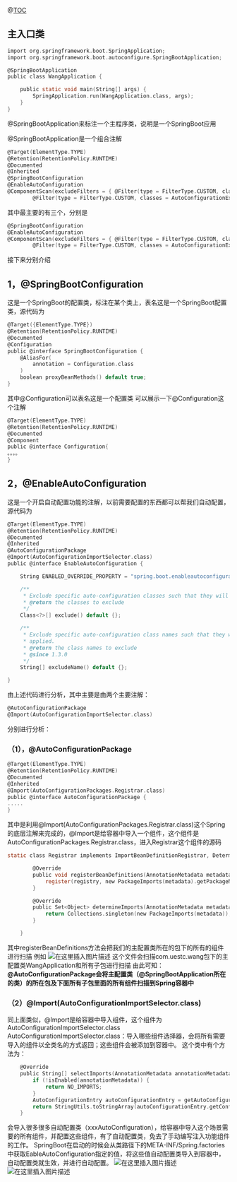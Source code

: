 @[TOC](自动配置源码分析)
## 主入口类
```c
import org.springframework.boot.SpringApplication;
import org.springframework.boot.autoconfigure.SpringBootApplication;

@SpringBootApplication
public class WangApplication {

    public static void main(String[] args) {
        SpringApplication.run(WangApplication.class, args);
    }
}

```
@SpringBootApplication来标注一个主程序类，说明是一个SpringBoot应用

@SpringBootApplication是一个组合注解
```c
@Target(ElementType.TYPE)
@Retention(RetentionPolicy.RUNTIME)
@Documented
@Inherited
@SpringBootConfiguration
@EnableAutoConfiguration
@ComponentScan(excludeFilters = { @Filter(type = FilterType.CUSTOM, classes = TypeExcludeFilter.class),
		@Filter(type = FilterType.CUSTOM, classes = AutoConfigurationExcludeFilter.class) })
```
其中最主要的有三个，分别是

```c
@SpringBootConfiguration
@EnableAutoConfiguration
@ComponentScan(excludeFilters = { @Filter(type = FilterType.CUSTOM, classes = TypeExcludeFilter.class),
		@Filter(type = FilterType.CUSTOM, classes = AutoConfigurationExcludeFilter.class) })
```
接下来分别介绍
## 1，@SpringBootConfiguration
这是一个SpringBoot的配置类，标注在某个类上，表名这是一个SpringBoot配置类，源代码为

```c
@Target({ElementType.TYPE})
@Retention(RetentionPolicy.RUNTIME)
@Documented
@Configuration
public @interface SpringBootConfiguration {
    @AliasFor(
        annotation = Configuration.class
    )
    boolean proxyBeanMethods() default true;
}

```
其中@Configuration可以表名这是一个配置类
可以展示一下@Configuration这个注解

```c
@Target(ElementType.TYPE)
@Retention(RetentionPolicy.RUNTIME)
@Documented
@Component
public @interface Configuration{
。。。。
}
```
## 2，@EnableAutoConfiguration
这是一个开启自动配置功能的注解，以前需要配置的东西都可以帮我们自动配置，源代码为

```c
@Target(ElementType.TYPE)
@Retention(RetentionPolicy.RUNTIME)
@Documented
@Inherited
@AutoConfigurationPackage
@Import(AutoConfigurationImportSelector.class)
public @interface EnableAutoConfiguration {

	String ENABLED_OVERRIDE_PROPERTY = "spring.boot.enableautoconfiguration";

	/**
	 * Exclude specific auto-configuration classes such that they will never be applied.
	 * @return the classes to exclude
	 */
	Class<?>[] exclude() default {};

	/**
	 * Exclude specific auto-configuration class names such that they will never be
	 * applied.
	 * @return the class names to exclude
	 * @since 1.3.0
	 */
	String[] excludeName() default {};

}
```
由上述代码进行分析，其中主要是由两个主要注解：

```c
@AutoConfigurationPackage
@Import(AutoConfigurationImportSelector.class)
```
分别进行分析：
### （1），@AutoConfigurationPackage

```c
@Target(ElementType.TYPE)
@Retention(RetentionPolicy.RUNTIME)
@Documented
@Inherited
@Import(AutoConfigurationPackages.Registrar.class)
public @interface AutoConfigurationPackage {
.....
}
```
其中是利用@Import(AutoConfigurationPackages.Registrar.class)这个Spring的底层注解来完成的，@Import是给容器中导入一个组件，这个组件是AutoConfigurationPackages.Registrar.class，进入Registrar这个组件的源码

```c
static class Registrar implements ImportBeanDefinitionRegistrar, DeterminableImports {

		@Override
		public void registerBeanDefinitions(AnnotationMetadata metadata, BeanDefinitionRegistry registry) {
			register(registry, new PackageImports(metadata).getPackageNames().toArray(new String[0]));
		}

		@Override
		public Set<Object> determineImports(AnnotationMetadata metadata) {
			return Collections.singleton(new PackageImports(metadata));
		}

	}
```
其中registerBeanDefinitions方法会把我们的主配置类所在的包下的所有的组件进行扫描
例如
![在这里插入图片描述](https://img-blog.csdnimg.cn/20201118145629794.png#pic_center)
这个文件会扫描com.uestc.wang包下的主配置类WangApplication和所有子包进行扫描
由此可知：**@AutoConfigurationPackage会将主配置类（@SpringBootApplication所在的类）的所在包及下面所有子包里面的所有组件扫描到Spring容器中**

### （2）@Import(AutoConfigurationImportSelector.class)
同上面类似，@Import是给容器中导入组件，这个组件为AutoConfigurationImportSelector.class
AutoConfigurationImportSelector.class：导入哪些组件选择器，会将所有需要导入的组件以全类名的方式返回；这些组件会被添加到容器中。
这个类中有个方法为：

```c
	@Override
	public String[] selectImports(AnnotationMetadata annotationMetadata) {
		if (!isEnabled(annotationMetadata)) {
			return NO_IMPORTS;
		}
		AutoConfigurationEntry autoConfigurationEntry = getAutoConfigurationEntry(annotationMetadata);
		return StringUtils.toStringArray(autoConfigurationEntry.getConfigurations());
	}
```
会导入很多很多自动配置类（xxxAutoConfiguration），给容器中导入这个场景需要的所有组件，并配置这些组件，有了自动配置类，免去了手动编写注入功能组件的工作。
SpringBoot在启动的时候会从类路径下的META-INF/Spring.factories中获取EableAutoConfiguration指定的值，将这些值自动配置类导入到容器中，自动配置类就生效，并进行自动配置。
![在这里插入图片描述](https://img-blog.csdnimg.cn/202011181522532.png?x-oss-process=image/watermark,type_ZmFuZ3poZW5naGVpdGk,shadow_10,text_aHR0cHM6Ly9ibG9nLmNzZG4ubmV0L0FydGlzYW5fdw==,size_16,color_FFFFFF,t_70#pic_center)
![在这里插入图片描述](https://img-blog.csdnimg.cn/20201118152323281.png?x-oss-process=image/watermark,type_ZmFuZ3poZW5naGVpdGk,shadow_10,text_aHR0cHM6Ly9ibG9nLmNzZG4ubmV0L0FydGlzYW5fdw==,size_16,color_FFFFFF,t_70#pic_center)


